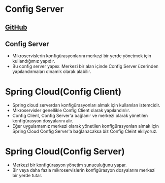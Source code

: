 # Config Server
[GitHub](https://github.com/safayilmaz56/offline_microservice_config_server)
---

## Config Server
- Mikroservislerin konfigürasyonlarını merkezi bir yerde yönetmek için kullandığımız yapıdır.
- Bu config server yapısı: Merkezi bir alan içinde Config Server üzerinden yapılandırmaları dinamik olarak alabilir.


# Spring Cloud(Config Client)
- Spring cloud serverdan konfigürasyonları almak için kullanılan istemcidir.
- Mikroservisler genellikle Config Client olarak yapılandırılır.
- Config Client, Config Server'a bağlanır ve merkezi olarak yönetilen konfigürasyon dosyalarını alır.
- Eğer uygulamamız merkezi olarak yönetilen konfigürasyonları almak için Spring Cloud Config Server'a bağlanacaksa biz Config Cleint ekliyoruz.

# Spring Cloud(Config Server)
- Merkezi bir konfigürasyon yönetim sunuculuğunu yapar.
- Bir veya daha fazla mikroservislerin konfigürasyon dosyalarını merkezi bir yerde tutar.
